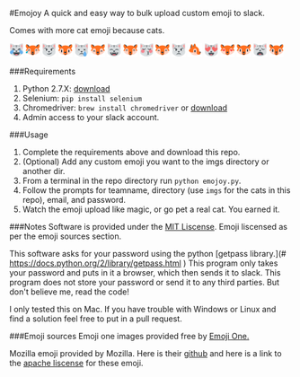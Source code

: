 #Emojoy
A quick and easy way to bulk upload custom emoji to slack.

Comes with more cat emoji because cats.

<img src="imgs/cat_face_with_tears_of_joy_emoji_one.png" width=25 height=25 />
<img src="imgs/cat_face_with_tears_of_joy_mozilla.png" width=25 height=25 />
<img src="imgs/cat_face_with_wry_smile_emoji_one.png" width=25 height=25 />
<img src="imgs/cat_face_with_wry_smile_mozilla.png" width=25 height=25 />
<img src="imgs/crying_cat_face_emoji_one.png" width=25 height=25 />
<img src="imgs/crying_cat_face_mozilla.png" width=25 height=25 />
<img src="imgs/grinning_cat_face_with_smiling_eyes_emoji_one.png" width=25 height=25 />
<img src="imgs/grinning_cat_face_with_smiling_eyes_mozilla.png" width=25 height=25 />
<img src="imgs/kissing_cat_face_with_closed_eyes_emoji_one.png" width=25 height=25 />
<img src="imgs/kissing_cat_face_with_closed_eyes_mozilla.png" width=25 height=25 />
<img src="imgs/pouting_cat_face_emoji_one.png" width=25 height=25 />
<img src="imgs/pouting_cat_face_mozilla.png" width=25 height=25 />
<img src="imgs/smiling_cat_face_with_heart_shaped_eyes_emoji_one.png" width=25 height=25 />
<img src="imgs/smiling_cat_face_with_heart_shaped_eyes_mozilla.png" width=25 height=25 />
<img src="imgs/smiling_cat_face_with_open_mouth_mozilla.png" width=25 height=25 />
<img src="imgs/weary_cat_face_emoji_one.png" width=25 height=25 />
<img src="imgs/weary_cat_face_mozilla.png" width=25 height=25 />

###Requirements
1. Python 2.7.X: [download](https://www.python.org/downloads/)
2. Selenium: `pip install selenium`
3. Chromedriver:  `brew install chromedriver` or [download](https://sites.google.com/a/chromium.org/chromedriver/downloads)
4. Admin access to your slack account.

###Usage
1.  Complete the requirements above and download this repo.
2.  (Optional) Add any custom emoji you want to the imgs directory or another dir.
3.  From a terminal in the repo directory run `python emojoy.py`.
4.  Follow the prompts for teamname, directory (use `imgs` for the cats in this repo), email, and password.
5.  Watch the emoji upload like magic, or go pet a real cat.  You earned it.

###Notes
Software is provided under the [MIT Liscense](https://opensource.org/licenses/MIT).  Emoji liscensed as per the emoji sources section.

This software asks for your password using the python [getpass library.](# https://docs.python.org/2/library/getpass.html
)  This program only takes your password and puts in it a browser, which then sends it to slack.  This program does not store your password or send it to any third parties.  But don't believe me, read the code!

I only tested this on Mac.  If you have trouble with Windows or Linux and find a solution feel free to put in a pull request.

###Emoji sources
Emoji one images provided free by [Emoji One.](http://emojione.com/)

Mozilla emoji provided by Mozilla.  Here is their [github](https://github.com/mozilla/fxemoji/blob/gh-pages/LICENSE.md) and here is a link to the [apache liscense](http://www.apache.org/licenses/LICENSE-2.0) for these emoji.

